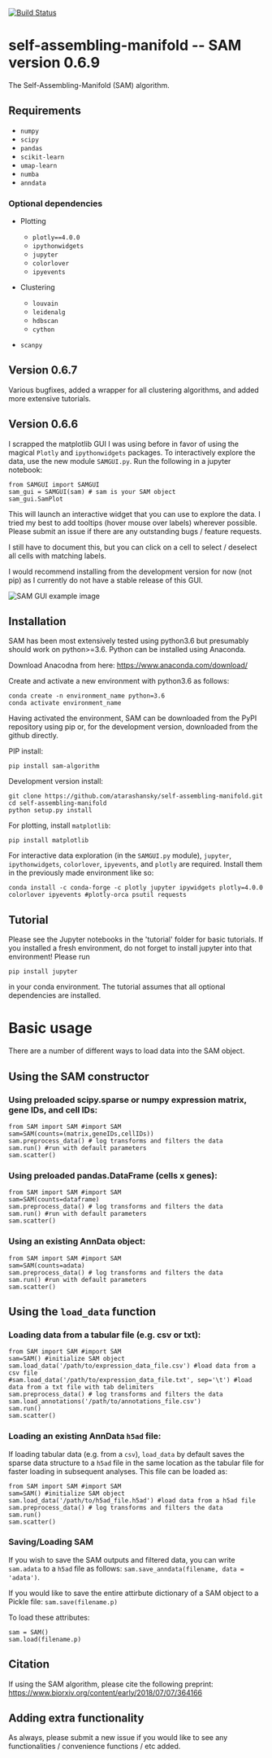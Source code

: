 [![Build Status](https://travis-ci.com/atarashansky/self-assembling-manifold.svg?branch=master)](https://travis-ci.com/atarashansky/self-assembling-manifold)

# self-assembling-manifold -- SAM version 0.6.9
The Self-Assembling-Manifold (SAM) algorithm.

## Requirements
 - `numpy`
 - `scipy`
 - `pandas`
 - `scikit-learn`
 - `umap-learn`
 - `numba`
 - `anndata`

### Optional dependencies
 - Plotting
   - `plotly==4.0.0`
   - `ipythonwidgets`
   - `jupyter`
   - `colorlover`
   - `ipyevents`

 - Clustering
   - `louvain`
   - `leidenalg`
   - `hdbscan`
   - `cython`

 - `scanpy`

## Version 0.6.7

Various bugfixes, added a wrapper for all clustering algorithms, and added more extensive tutorials.

## Version 0.6.6

I scrapped the matplotlib GUI I was using before in favor of using the magical `Plotly` and `ipythonwidgets` packages. To interactively explore the data, use the new module `SAMGUI.py`. Run the following in a jupyter notebook:
```
from SAMGUI import SAMGUI
sam_gui = SAMGUI(sam) # sam is your SAM object
sam_gui.SamPlot
```
This will launch an interactive widget that you can use to explore the data. I tried my best to add tooltips (hover mouse over labels) wherever possible. Please submit an issue if there are any outstanding bugs / feature requests.

I still have to document this, but you can click on a cell to select / deselect all cells with matching labels.

I would recommend installing from the development version for now (not pip) as I currently do not have a stable release of this GUI.

![SAM GUI example image](samgui.png)

## Installation
SAM has been most extensively tested using python3.6 but presumably should work on python>=3.6. Python can be installed using Anaconda.

Download Anacodna from here:
    https://www.anaconda.com/download/

Create and activate a new environment with python3.6 as follows:
```
conda create -n environment_name python=3.6
conda activate environment_name
```

Having activated the environment, SAM can be downloaded from the PyPI repository using pip or, for the development version, downloaded from the github directly.

PIP install:
```
pip install sam-algorithm
```

Development version install:
```
git clone https://github.com/atarashansky/self-assembling-manifold.git
cd self-assembling-manifold
python setup.py install
```
For plotting, install `matplotlib`:

```
pip install matplotlib
```

For interactive data exploration (in the `SAMGUI.py` module), `jupyter`, `ipythonwidgets`, `colorlover`, `ipyevents`, and `plotly` are required. Install them in the previously made environment like so:

```
conda install -c conda-forge -c plotly jupyter ipywidgets plotly=4.0.0 colorlover ipyevents #plotly-orca psutil requests
```

## Tutorial
Please see the Jupyter notebooks in the 'tutorial' folder for basic tutorials. If you installed a fresh environment, do not forget to install jupyter into that environment! Please run
```
pip install jupyter
```
in your conda environment. The tutorial assumes that all optional dependencies are installed.

# Basic usage

There are a number of different ways to load data into the SAM object. 

## Using the SAM constructor
### Using preloaded scipy.sparse or numpy expression matrix, gene IDs, and cell IDs:
```
from SAM import SAM #import SAM
sam=SAM(counts=(matrix,geneIDs,cellIDs))
sam.preprocess_data() # log transforms and filters the data
sam.run() #run with default parameters
sam.scatter()
```
### Using preloaded pandas.DataFrame (cells x genes):
```
from SAM import SAM #import SAM
sam=SAM(counts=dataframe)
sam.preprocess_data() # log transforms and filters the data
sam.run() #run with default parameters
sam.scatter()
```

### Using an existing AnnData object:
```
from SAM import SAM #import SAM
sam=SAM(counts=adata)
sam.preprocess_data() # log transforms and filters the data
sam.run() #run with default parameters
sam.scatter()
```

## Using the `load_data` function
### Loading data from a tabular file (e.g. csv or txt):
```
from SAM import SAM #import SAM
sam=SAM() #initialize SAM object
sam.load_data('/path/to/expression_data_file.csv') #load data from a csv file
#sam.load_data('/path/to/expression_data_file.txt', sep='\t') #load data from a txt file with tab delimiters
sam.preprocess_data() # log transforms and filters the data
sam.load_annotations('/path/to/annotations_file.csv')
sam.run()
sam.scatter()
```
### Loading an existing AnnData `h5ad` file: 

If loading tabular data (e.g. from a `csv`), `load_data` by default saves the sparse data structure to a `h5ad` file in the same location as the tabular file for faster loading in subsequent analyses. This file can be loaded as:

```
from SAM import SAM #import SAM
sam=SAM() #initialize SAM object
sam.load_data('/path/to/h5ad_file.h5ad') #load data from a h5ad file
sam.preprocess_data() # log transforms and filters the data
sam.run()
sam.scatter()
```

### Saving/Loading SAM
If you wish to save the SAM outputs and filtered data, you can write `sam.adata` to a `h5ad` file as follows:
`sam.save_anndata(filename, data = 'adata')`.

If you would like to save the entire attirbute dictionary of a SAM object to a Pickle file:
`sam.save(filename.p)`

To load these attributes:
```
sam = SAM()
sam.load(filename.p)
```

## Citation
If using the SAM algorithm, please cite the following preprint:
https://www.biorxiv.org/content/early/2018/07/07/364166

## Adding extra functionality
As always, please submit a new issue if you would like to see any functionalities / convenience functions / etc added.
